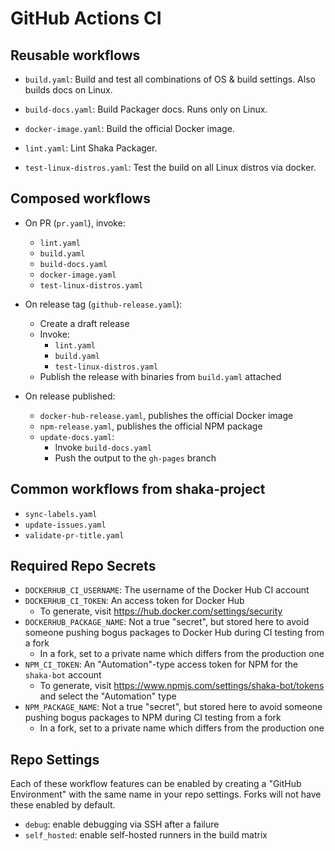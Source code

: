 # GitHub Actions CI

## Reusable workflows
 - `build.yaml`:
   Build and test all combinations of OS & build settings.  Also builds docs on
   Linux.

 - `build-docs.yaml`:
   Build Packager docs.  Runs only on Linux.

 - `docker-image.yaml`:
   Build the official Docker image.

 - `lint.yaml`:
   Lint Shaka Packager.

 - `test-linux-distros.yaml`:
   Test the build on all Linux distros via docker.

## Composed workflows
 - On PR (`pr.yaml`), invoke:
   - `lint.yaml`
   - `build.yaml`
   - `build-docs.yaml`
   - `docker-image.yaml`
   - `test-linux-distros.yaml`

 - On release tag (`github-release.yaml`):
   - Create a draft release
   - Invoke:
     - `lint.yaml`
     - `build.yaml`
     - `test-linux-distros.yaml`
   - Publish the release with binaries from `build.yaml` attached

 - On release published:
   - `docker-hub-release.yaml`, publishes the official Docker image
   - `npm-release.yaml`, publishes the official NPM package
   - `update-docs.yaml`:
     - Invoke `build-docs.yaml`
     - Push the output to the `gh-pages` branch

## Common workflows from shaka-project
 - `sync-labels.yaml`
 - `update-issues.yaml`
 - `validate-pr-title.yaml`

## Required Repo Secrets
 - `DOCKERHUB_CI_USERNAME`: The username of the Docker Hub CI account
 - `DOCKERHUB_CI_TOKEN`: An access token for Docker Hub
   - To generate, visit https://hub.docker.com/settings/security
 - `DOCKERHUB_PACKAGE_NAME`: Not a true "secret", but stored here to avoid
   someone pushing bogus packages to Docker Hub during CI testing from a fork
   - In a fork, set to a private name which differs from the production one
 - `NPM_CI_TOKEN`: An "Automation"-type access token for NPM for the `shaka-bot`
   account
   - To generate, visit https://www.npmjs.com/settings/shaka-bot/tokens and
     select the "Automation" type
 - `NPM_PACKAGE_NAME`: Not a true "secret", but stored here to avoid someone
   pushing bogus packages to NPM during CI testing from a fork
   - In a fork, set to a private name which differs from the production one

## Repo Settings

Each of these workflow features can be enabled by creating a "GitHub
Environment" with the same name in your repo settings.  Forks will not have
these enabled by default.
 - `debug`: enable debugging via SSH after a failure
 - `self_hosted`: enable self-hosted runners in the build matrix
